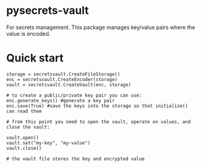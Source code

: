 
# pysecrets-vault

For secrets management. This package manages key/value pairs where the value is encoded.

# Quick start

```
storage = secretsvault.CreateFileStorage()
enc = secretsvault.CreateEncoder(storage)
vault = secretsvault.CreateVault(enc, storage)

# to create a public/private key pair you can use:
enc.generate_keys() #generate a key pair
enc.save(True) #save the keys into the storage so that initialize() can read them

# from this point you need to open the vault, operate on values, and close the vault:

vault.open()
vault.set("my-key", "my-value")
vault.close()

# the vault file stores the key and encrypted value
```

